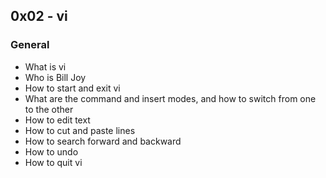 ## 0x02 - vi

### General

<ul>
<li>What is vi</li>
<li>Who is Bill Joy</li>
<li>How to start and exit vi</li>
<li>What are the command and insert modes, and how to switch from one to the other</li>
<li>How to edit text</li>
<li>How to cut and paste lines</li>
<li>How to search forward and backward</li>
<li>How to undo</li>
<li>How to quit vi</li>
</ul>
